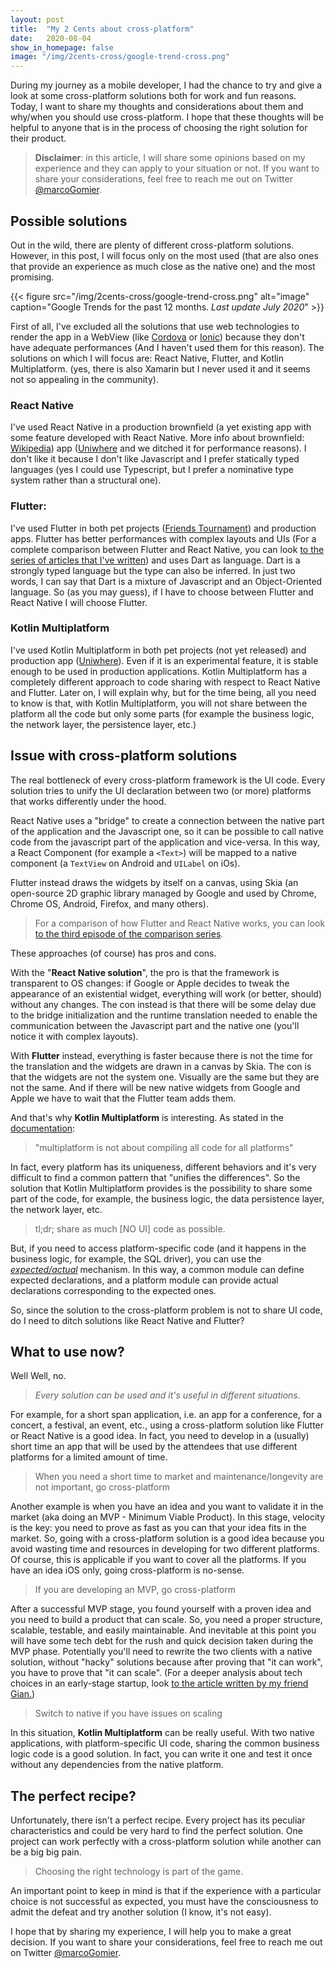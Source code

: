 ```yaml
---
layout: post
title:  "My 2 Cents about cross-platform"
date:   2020-08-04
show_in_homepage: false
image: "/img/2cents-cross/google-trend-cross.png"
---
```


During my journey as a mobile developer, I had the chance to try and give a look at some cross-platform solutions both for work and fun reasons. Today, I want to share my thoughts and considerations about them and why/when you should use cross-platform. I hope that these thoughts will be helpful to anyone that is in the process of choosing the right solution for their product.

> **Disclaimer**: in this article, I will share some opinions based on my experience and they can apply to your situation or not. If you want to share your considerations, feel free to reach me out on Twitter [@marcoGomier](https://twitter.com/marcoGomier).

## Possible solutions

Out in the wild, there are plenty of different cross-platform solutions. However, in this post, I will focus only on the most used (that are also ones that provide an experience as much close as the native one) and the most promising. 

{{< figure src="/img/2cents-cross/google-trend-cross.png" alt="image" caption="Google Trends for the past 12 months. *Last update July 2020*" >}}

First of all, I've excluded all the solutions that use web technologies to render the app in a WebView (like [Cordova](https://cordova.apache.org/) or [Ionic](https://ionicframework.com/)) because they don't have adequate performances (And I haven't used them for this reason). The solutions on which I will focus are: React Native, Flutter, and Kotlin Multiplatform. (yes, there is also Xamarin but I never used it and it seems not so appealing in the community).

### React Native
I've used React Native in a production brownfield (a yet existing app with some feature developed with React Native. More info about brownfield: [Wikipedia](https://en.wikipedia.org/wiki/Brownfield_(software_development))) app ([Uniwhere](https://www.uniwhere.com/) and we ditched it for performance reasons). I don't like it because I don't like Javascript and I prefer statically typed languages (yes I could use Typescript, but I prefer a nominative type system rather than a structural one).

### Flutter: 
I've used Flutter in both pet projects ([Friends Tournament](https://github.com/prof18/Friends-Tournament)) and production apps. Flutter has better performances with complex layouts and UIs (For a complete comparison between Flutter and React Native, you can look [to the series of articles that I've written](https://www.marcogomiero.com/posts/2020/rn-flutter-dilemma-series/)) and uses Dart as language. Dart is a strongly typed language but the type can also be inferred. In just two words, I can say that Dart is a mixture of Javascript and an Object-Oriented language. So (as you may guess), if I have to choose between Flutter and React Native I will choose Flutter. 

### Kotlin Multiplatform
I've used Kotlin Multiplatform in both pet projects (not yet released) and production app ([Uniwhere](https://www.uniwhere.com/)). Even if it is an experimental feature, it is stable enough to be used in production applications. Kotlin Multiplatform has a completely different approach to code sharing with respect to React Native and Flutter. Later on, I will explain why, but for the time being, all you need to know is that, with Kotlin Multiplatform, you will not share between the platform all the code but only some parts (for example the business logic, the network layer, the persistence layer, etc.)

## Issue with cross-platform solutions

The real bottleneck of every cross-platform framework is the UI code. Every solution tries to unify the UI declaration between two (or more) platforms that works differently under the hood. 

React Native uses a "bridge" to create a connection between the native part of the application and the Javascript one, so it can be possible to call native code from the javascript part of the application and vice-versa. In this way, a React Component (for example a `<Text>`) will be mapped to a native component (a `TextView` on Android and `UILabel` on iOs). 

Flutter instead draws the widgets by itself on a canvas, using Skia (an open-source 2D graphic library managed by Google and used by Chrome, Chrome OS, Android, Firefox, and many others). 

> For a comparison of how Flutter and React Native works, you can look [to the third episode of the comparison series](https://www.marcogomiero.com/posts/2020/rn-flutter-dilemma-3-under-hood/). 

These approaches (of course) has pros and cons. 

With the "**React Native solution**", the pro is that the framework is transparent to OS changes: if Google or Apple decides to tweak the appearance of an existential widget, everything will work (or better, should) without any changes. The con instead is that there will be some delay due to the bridge initialization and the runtime translation needed to enable the communication between the Javascript part and the native one (you'll notice it with complex layouts).

With **Flutter** instead, everything is faster because there is not the time for the translation and the widgets are drawn in a canvas by Skia. The con is that the widgets are not the system one. Visually are the same but they are not the same. And if there will be new native widgets from Google and Apple we have to wait that the Flutter team adds them.

And that's why **Kotlin Multiplatform** is interesting. As stated in the [documentation](https://kotlinlang.org/docs/reference/multiplatform.html):

> "multiplatform is not about compiling all code for all platforms"

In fact, every platform has its uniqueness, different behaviors and it's very difficult to find a common pattern that "unifies the differences". So the solution that Kotlin Multiplatform provides is the possibility to share some part of the code, for example, the business logic, the data persistence layer, the network layer, etc. 

> tl;dr; share as much [NO UI] code as possible. 

But, if you need to access platform-specific code (and it happens in the business logic, for example, the SQL driver), you can use the [_expected/actual_](https://kotlinlang.org/docs/reference/platform-specific-declarations.html) mechanism. In this way, a common module can define expected declarations, and a platform module can provide actual declarations corresponding to the expected ones. 

So, since the solution to the cross-platform problem is not to share UI code, do I need to ditch solutions like React Native and Flutter?

## What to use now? 

Well Well, no. 

> _Every solution can be used and it's useful in different situations_. 

For example, for a short span application, i.e. an app for a conference, for a concert, a festival, an event, etc., using a cross-platform solution like Flutter or React Native is a good idea. In fact, you need to develop in a (usually) short time an app that will be used by the attendees that use different platforms for a limited amount of time. 

> When you need a short time to market and maintenance/longevity are not important, go cross-platform

Another example is when you have an idea and you want to validate it in the market (aka doing an MVP -  Minimum Viable Product). In this stage, velocity is the key: you need to prove as fast as you can that your idea fits in the market. So, going with a cross-platform solution is a good idea because you avoid wasting time and resources in developing for two different platforms. Of course, this is applicable if you want to cover all the platforms. If you have an idea iOS only, going cross-platform is no-sense.

> If you are developing an MVP, go cross-platform 

After a successful MVP stage, you found yourself with a proven idea and you need to build a product that can scale. So, you need a proper structure, scalable, testable, and easily maintainable. And inevitable at this point you will have some tech debt for the rush and quick decision taken during the MVP phase. Potentially you'll need to rewrite the two clients with a native solution, without "hacky" solutions because after proving that "it can work", you have to prove that "it can scale". (For a deeper analysis about tech choices in an early-stage startup, look [to the article written by my friend Gian.](https://giansegato.com/essays/a-technical-framework-for-early-stage-startups/))

> Switch to native if you have issues on scaling

In this situation, **Kotlin Multiplatform** can be really useful.
With two native applications, with platform-specific UI code, sharing the common business logic code is a good solution. In fact, you can write it one and test it once without any dependencies from the native platform.

## The perfect recipe?

Unfortunately, there isn't a perfect recipe. Every project has its peculiar characteristics and could be very hard to find the perfect solution. One project can work perfectly with a cross-platform solution while another can be a big big pain. 

> Choosing the right technology is part of the game. 

An important point to keep in mind is that if the experience with a particular choice is not successful as expected, you must have the consciousness to admit the defeat and try another solution (I know, it's not easy).

I hope that by sharing my experience, I will help you to make a great decision. If you want to share your considerations, feel free to reach me out on Twitter [@marcoGomier](https://twitter.com/marcoGomier).